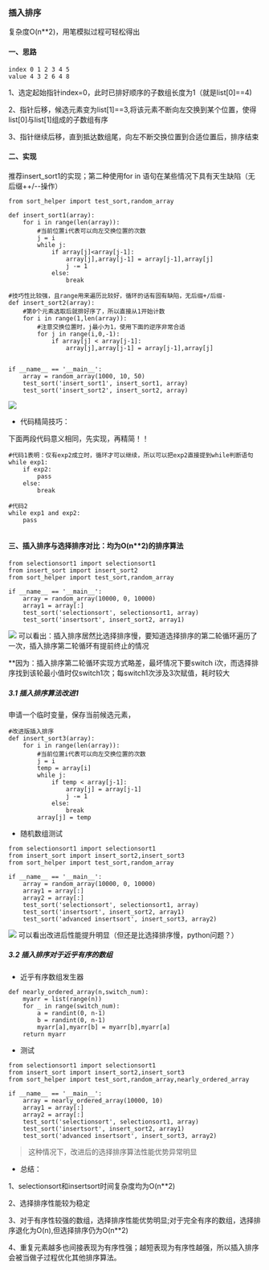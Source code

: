 ### 插入排序

复杂度O(n**2)，用笔模拟过程可轻松得出
#### 一、思路
```
index 0 1 2 3 4 5
value 4 3 2 6 4 8
```

1、选定起始指针index=0，此时已排好顺序的子数组长度为1（就是list[0]==4)

2、指针后移，候选元素变为list[1]==3,将该元素不断向左交换到某个位置，使得list[0]与list[1]组成的子数组有序

3、指针继续后移，直到抵达数组尾，向左不断交换位置到合适位置后，排序结束

#### 二、实现
推荐insert_sort1的实现；第二种使用for in 语句在某些情况下具有天生缺陷（无后缀++/--操作）

```
from sort_helper import test_sort,random_array

def insert_sort1(array):
	for i in range(len(array)):
		#当前位置i代表可以向左交换位置的次数
		j = i
		while j:
			if array[j]<array[j-1]:
				array[j],array[j-1] = array[j-1],array[j]
				j -= 1
			else:
				break

#技巧性比较强，且range用来遍历比较好，循环的话有固有缺陷，无后缀+/后缀-
def insert_sort2(array):
	#第0个元素选取后就排好序了，所以直接从1开始计数
	for i in range(1,len(array)):
		#注意交换位置时，j最小为1，使用下面的逆序非常合适
		for j in range(i,0,-1):
			if array[j] < array[j-1]:
				array[j],array[j-1] = array[j-1],array[j]

		
if __name__ == '__main__':
	array = random_array(1000, 10, 50)
	test_sort('insert_sort1', insert_sort1, array)
	test_sort('insert_sort2', insert_sort2, array)
```
![](http://image-store1.oss-cn-hangzhou.aliyuncs.com/18-10-6/43049017.jpg)

+ 代码精简技巧：

下面两段代码意义相同，先实现，再精简！！

```
#代码1表明：仅有exp2成立时，循环才可以继续，所以可以把exp2直接提到while判断语句
while exp1:
    if exp2:
        pass
    else:
        break

#代码2
while exp1 and exp2:
    pass
    
```
#### 三、插入排序与选择排序对比：均为O(n**2)的排序算法
```
from selectionsort1 import selectionsort1
from insert_sort import insert_sort2
from sort_helper import test_sort,random_array

if __name__ == '__main__':
	array = random_array(10000, 0, 10000)
	array1 = array[:]
	test_sort('selectionsort', selectionsort1, array)
	test_sort('insertsort', insert_sort2, array1)
```
![](http://image-store1.oss-cn-hangzhou.aliyuncs.com/18-10-6/60249059.jpg)
可以看出：插入排序居然比选择排序慢，要知道选择排序的第二轮循环遍历了一次，插入排序第二轮循环有提前终止的情况

**因为：插入排序第二轮循环实现方式略差，最坏情况下要switch i次，而选择排序找到该轮最小值时仅switch1次；每switch1次涉及3次赋值，耗时较大

##### 3.1 插入排序算法改进1
申请一个临时变量，保存当前候选元素，
```
#改进版插入排序
def insert_sort3(array):
	for i in range(len(array)):
		#当前位置i代表可以向左交换位置的次数
		j = i
		temp = array[i]
		while j:
			if temp < array[j-1]:
				array[j] = array[j-1]
				j -= 1
			else:
				break
		array[j] = temp
```
+ 随机数组测试

```
from selectionsort1 import selectionsort1
from insert_sort import insert_sort2,insert_sort3
from sort_helper import test_sort,random_array

if __name__ == '__main__':
	array = random_array(10000, 0, 10000)
	array1 = array[:]
	array2 = array[:]
	test_sort('selectionsort', selectionsort1, array)
	test_sort('insertsort', insert_sort2, array1)
	test_sort('advanced insertsort', insert_sort3, array2)
```
![](http://image-store1.oss-cn-hangzhou.aliyuncs.com/18-10-7/68410685.jpg)
可以看出改进后性能提升明显（但还是比选择排序慢，python问题？）

##### 3.2 插入排序对于近乎有序的数组

+ 近乎有序数组发生器

```
def nearly_ordered_array(n,switch_num):
	myarr = list(range(n))
	for _ in range(switch_num):
		a = randint(0, n-1)
		b = randint(0, n-1)
		myarr[a],myarr[b] = myarr[b],myarr[a]
	return myarr
```

+ 测试
```
from selectionsort1 import selectionsort1
from insert_sort import insert_sort2,insert_sort3
from sort_helper import test_sort,random_array,nearly_ordered_array

if __name__ == '__main__':
	array = nearly_ordered_array(10000, 10)
	array1 = array[:]
	array2 = array[:]
	test_sort('selectionsort', selectionsort1, array)
	test_sort('insertsort', insert_sort2, array1)
	test_sort('advanced insertsort', insert_sort3, array2)
```
>这种情况下，改进后的选择排序算法性能优势异常明显

+ 总结：

1、selectionsort和insertsort时间复杂度均为O(n**2)

2、选择排序性能较为稳定

3、对于有序性较强的数组，选择排序性能优势明显;对于完全有序的数组，选择排序退化为O(n),但选择排序仍为O(n**2)

4、重复元素越多也间接表现为有序性强；越短表现为有序性越强，所以插入排序会被当做子过程优化其他排序算法。




